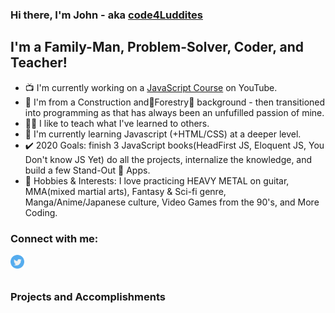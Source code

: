 <!-- Github Profile - update projects, sych latest blog posts and YT vids -->

### Hi there, I'm John - aka [code4Luddites](https://www.youtube.com/channel/UCQFaF3k36gREt5hA7BmCjpQ?view_as=subscriber) 

## I'm a Family-Man, Problem-Solver, Coder, and Teacher!

- 📺 I'm currently working on a [JavaScript Course](https://www.youtube.com/channel/UCQFaF3k36gREt5hA7BmCjpQ?view_as=subscriber/) on YouTube.
- 👷 I'm from a Construction and🌱Forestry🌳 background - then transitioned into programming as that has always been an unfufilled passion of mine.
- 👨‍🏫 I like to teach what I've learned to others.
- 📖 I'm currently learning Javascript (+HTML/CSS) at a deeper level.
- ✔️ 2020 Goals: finish 3 JavaScript books(HeadFirst JS, Eloquent JS, You Don't know JS Yet) do all the projects, internalize the knowledge, and build a few Stand-Out 🤩 Apps.
- 🎸 Hobbies & Interests: I love practicing HEAVY METAL on guitar, MMA(mixed martial arts), Fantasy & Sci-fi genre, Manga/Anime/Japanese culture, Video Games from the 90's, and More Coding.



<!--  put social contacts here -->
### Connect with me:

[<img align="left" alt="Twit" width="22px" src="twitter.png">](https://twitter.com/john_mckirdy)


</br>


<!-- [Work with me on LinkedIn](https://www.linkedin.com/in/john-mckirdy-a342861b8/)

[Learn with me on YouTube](https://www.youtube.com/channel/UCQFaF3k36gREt5hA7BmCjpQ?view_as=subscriber)

[Follow/DM me on Twitter](https://twitter.com/home)

[FB Business page](https://www.facebook.com/johnsblog.org)

[<img align="left" alt="JohnsGit" width="22px" scr="https://raw.githubusercontent.com/iconic/open-iconic/master/svg/globe.svg" />][website] -->

<br/>

### Projects and Accomplishments

<!-- projects obviously -->

<br/>
<br/>